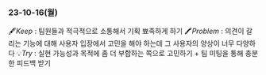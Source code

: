 ### 23-10-16(월)
🖋️*Keep* : 팀원들과 적극적으로 소통해서 기획 뾰족하게 하기
🖍️*Problem* : 의견이 갈리는 기능에 대해 사용자 입장에서 고민을 해야 하는데 그 사용자의 양상이 너무 다양하다
💡*Try* : 실현 가능성과 목적에 좀 더 부합하는 쪽으로 고민하기 + 팀 미팅을 통해 충분한 피드백 받기


